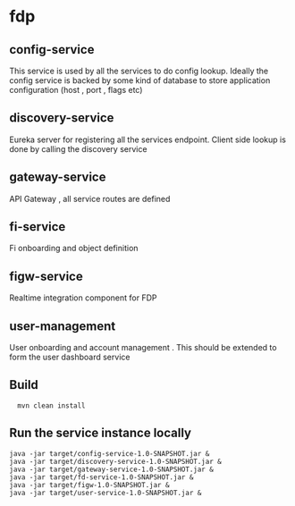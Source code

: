 # fdp

## config-service 
This service is used by all the services to do config lookup. Ideally the config service is backed by some kind of database to store application configuration (host , port , flags etc)


## discovery-service
Eureka server for registering all the services endpoint. Client side lookup is done by calling the discovery service

## gateway-service
API Gateway , all service routes are defined


## fi-service
Fi onboarding and object definition

## figw-service
Realtime integration component for FDP

## user-management
User onboarding and account management . This should be extended to form the user dashboard service


## Build 

```
  mvn clean install
```


## Run the service instance locally

```
java -jar target/config-service-1.0-SNAPSHOT.jar &
java -jar target/discovery-service-1.0-SNAPSHOT.jar &
java -jar target/gateway-service-1.0-SNAPSHOT.jar &
java -jar target/fd-service-1.0-SNAPSHOT.jar &
java -jar target/figw-1.0-SNAPSHOT.jar &
java -jar target/user-service-1.0-SNAPSHOT.jar &

```
